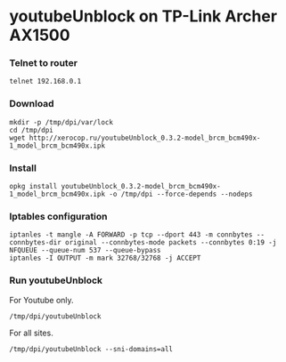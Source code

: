 # youtubeUnblock on TP-Link Archer AX1500

### Telnet to router
```text
telnet 192.168.0.1
```

### Download
```text
mkdir -p /tmp/dpi/var/lock
cd /tmp/dpi
wget http://xerocop.ru/youtubeUnblock_0.3.2-model_brcm_bcm490x-1_model_brcm_bcm490x.ipk
```

### Install
```text
opkg install youtubeUnblock_0.3.2-model_brcm_bcm490x-1_model_brcm_bcm490x.ipk -o /tmp/dpi --force-depends --nodeps
```

### Iptables configuration
```text
iptanles -t mangle -A FORWARD -p tcp --dport 443 -m connbytes --connbytes-dir original --connbytes-mode packets --connbytes 0:19 -j NFQUEUE --queue-num 537 --queue-bypass
iptanles -I OUTPUT -m mark 32768/32768 -j ACCEPT
```

### Run youtubeUnblock
For Youtube only.
```text
/tmp/dpi/youtubeUnblock
```

For all sites.
```text
/tmp/dpi/youtubeUnblock --sni-domains=all
```
